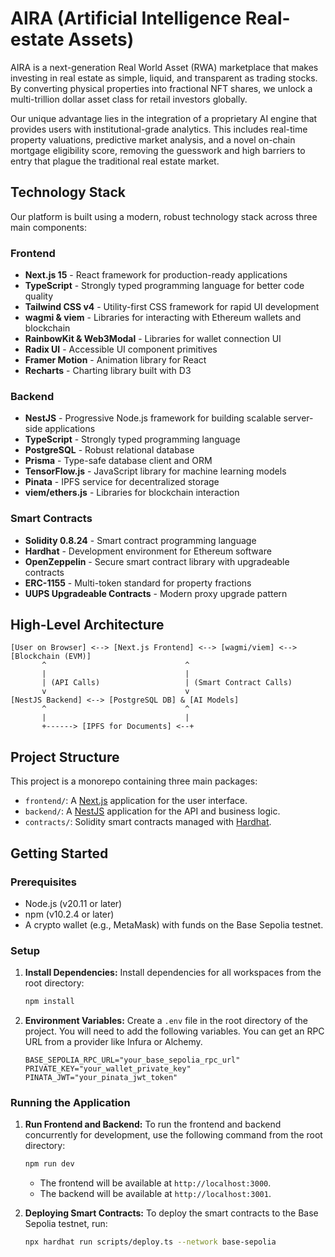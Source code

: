 # AIRA (Artificial Intelligence Real-estate Assets)

AIRA is a next-generation Real World Asset (RWA) marketplace that makes investing in real estate as simple, liquid, and transparent as trading stocks. By converting physical properties into fractional NFT shares, we unlock a multi-trillion dollar asset class for retail investors globally.

Our unique advantage lies in the integration of a proprietary AI engine that provides users with institutional-grade analytics. This includes real-time property valuations, predictive market analysis, and a novel on-chain mortgage eligibility score, removing the guesswork and high barriers to entry that plague the traditional real estate market.

## Technology Stack

Our platform is built using a modern, robust technology stack across three main components:

### Frontend
- **Next.js 15** - React framework for production-ready applications
- **TypeScript** - Strongly typed programming language for better code quality
- **Tailwind CSS v4** - Utility-first CSS framework for rapid UI development
- **wagmi & viem** - Libraries for interacting with Ethereum wallets and blockchain
- **RainbowKit & Web3Modal** - Libraries for wallet connection UI
- **Radix UI** - Accessible UI component primitives
- **Framer Motion** - Animation library for React
- **Recharts** - Charting library built with D3

### Backend
- **NestJS** - Progressive Node.js framework for building scalable server-side applications
- **TypeScript** - Strongly typed programming language
- **PostgreSQL** - Robust relational database
- **Prisma** - Type-safe database client and ORM
- **TensorFlow.js** - JavaScript library for machine learning models
- **Pinata** - IPFS service for decentralized storage
- **viem/ethers.js** - Libraries for blockchain interaction

### Smart Contracts
- **Solidity 0.8.24** - Smart contract programming language
- **Hardhat** - Development environment for Ethereum software
- **OpenZeppelin** - Secure smart contract library with upgradeable contracts
- **ERC-1155** - Multi-token standard for property fractions
- **UUPS Upgradeable Contracts** - Modern proxy upgrade pattern

## High-Level Architecture

```plaintext
[User on Browser] <--> [Next.js Frontend] <--> [wagmi/viem] <--> [Blockchain (EVM)]
       ^                               ^
       |                               |
       | (API Calls)                   | (Smart Contract Calls)
       v                               v
[NestJS Backend] <--> [PostgreSQL DB] & [AI Models]
       ^                               ^
       |                               |
       +------> [IPFS for Documents] <--+
```

## Project Structure

This project is a monorepo containing three main packages:

-   `frontend/`: A [Next.js](https://nextjs.org/) application for the user interface.
-   `backend/`: A [NestJS](https://nestjs.com/) application for the API and business logic.
-   `contracts/`: Solidity smart contracts managed with [Hardhat](https://hardhat.org/).

## Getting Started

### Prerequisites

-   Node.js (v20.11 or later)
-   npm (v10.2.4 or later)
-   A crypto wallet (e.g., MetaMask) with funds on the Base Sepolia testnet.

### Setup

1.  **Install Dependencies:**
    Install dependencies for all workspaces from the root directory:
    ```bash
    npm install
    ```

2.  **Environment Variables:**
    Create a `.env` file in the root directory of the project. You will need to add the following variables. You can get an RPC URL from a provider like Infura or Alchemy.

    ```
    BASE_SEPOLIA_RPC_URL="your_base_sepolia_rpc_url"
    PRIVATE_KEY="your_wallet_private_key"
    PINATA_JWT="your_pinata_jwt_token"
    ```

### Running the Application

1.  **Run Frontend and Backend:**
    To run the frontend and backend concurrently for development, use the following command from the root directory:
    ```bash
    npm run dev
    ```
    -   The frontend will be available at `http://localhost:3000`.
    -   The backend will be available at `http://localhost:3001`.

2.  **Deploying Smart Contracts:**
    To deploy the smart contracts to the Base Sepolia testnet, run:
    ```bash
    npx hardhat run scripts/deploy.ts --network base-sepolia
    ```
